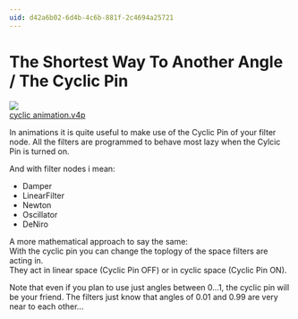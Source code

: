 ```yaml
---
uid: d42a6b02-6d4b-4c6b-881f-2c4694a25721
---
```


# The Shortest Way To Another Angle / The Cyclic Pin

![](~/img/cyclicanimation_2007.04.2016.21.59.jpg "")  
[cyclic animation.v4p](https://vvvv.org/tiki-download_file.php?fileId=1127)  

In animations it is quite useful to make use of the Cyclic Pin of your filter node. All the filters are programmed to behave most lazy when the Cylcic Pin is turned on.  

And with filter nodes i mean:  
* Damper  
* LinearFilter  
* Newton  
* Oscillator  
* DeNiro  

A more mathematical approach to say the same:   
With the cyclic pin you can change the toplogy of the space filters are acting in.   
They act in linear space (Cyclic Pin OFF) or in cyclic space (Cyclic Pin ON).  

Note that even if you plan to use just angles between 0...1, the cyclic pin will be your friend. The filters just know that angles of 0.01 and 0.99 are very near to each other...   




